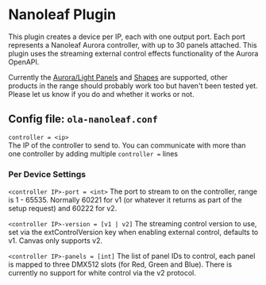 Nanoleaf Plugin
============

This plugin creates a device per IP, each with one output port. Each port
represents a Nanoleaf Aurora controller, with up to 30 panels attached.
This plugin uses the streaming external control effects functionality of
the Aurora OpenAPI.

Currently the [Aurora/Light 
Panels](https://nanoleaf.me/en-US/products/nanoleaf-light-panels/)
and [Shapes](https://nanoleaf.me/en-US/products/nanoleaf-shapes/)
are supported, other products in the range should probably work too
but haven't been tested yet. Please let us know if you do and whether
it works or not.


## Config file: `ola-nanoleaf.conf`

`controller = <ip>`  
The IP of the controller to send to. You can communicate with more than
one controller by adding multiple `controller =` lines

### Per Device Settings

`<controller IP>-port = <int>`
The port to stream to on the controller, range is 1 - 65535. Normally 60221
for v1 (or whatever it returns as part of the setup request) and 60222
for v2.

`<controller IP>-version = [v1 | v2]`
The streaming control version to use, set via the extControlVersion key when
enabling external control, defaults to v1. Canvas only supports v2.

`<controller IP>-panels = [int]`
The list of panel IDs to control, each panel is mapped to three DMX512 slots
(for Red, Green and Blue). There is currently no support for white control
via the v2 protocol.
